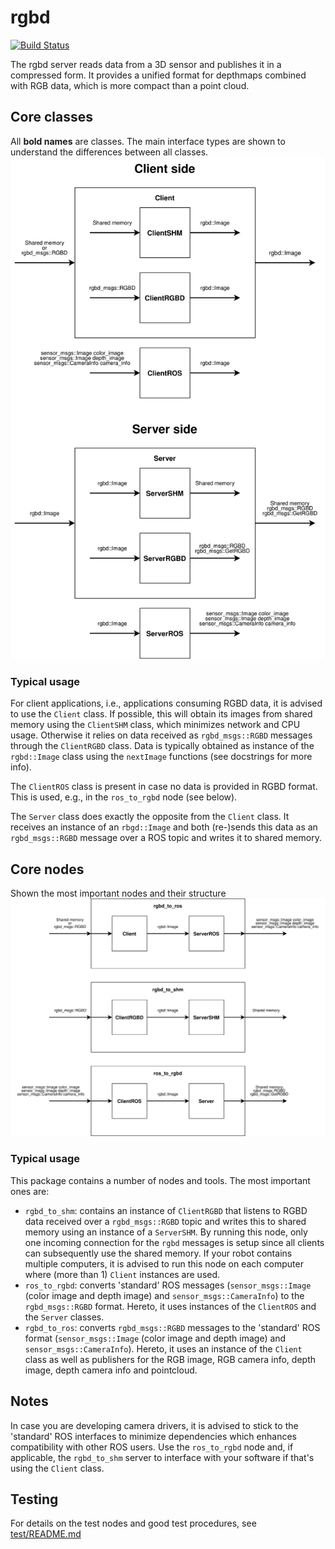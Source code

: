 # rgbd

[![Build Status](https://travis-ci.org/tue-robotics/rgbd.svg?branch=master)](https://travis-ci.org/tue-robotics/rgbd)

The rgbd server reads data from a 3D sensor and publishes it in a compressed form.
It provides a unified format for depthmaps combined with RGB data, which is more compact than a point cloud.

## Core classes

All **bold names** are classes. The main interface types are shown to understand the differences between all classes.
![core classes](doc/rgbd_classes.svg)

### Typical usage

For client applications, i.e., applications consuming RGBD data, it is advised to use the `Client` class. If possible, this will obtain its images from shared memory using the `ClientSHM` class, which minimizes network and CPU usage. Otherwise it relies on data received as `rgbd_msgs::RGBD` messages through the `ClientRGBD` class. Data is typically obtained as instance of the `rgbd::Image` class using the `nextImage` functions (see docstrings for more info).

The `ClientROS` class is present in case no data is provided in RGBD format. This is used, e.g., in the `ros_to_rgbd` node (see below).

The `Server` class does exactly the opposite from the `Client` class. It receives an instance of an `rbgd::Image` and both (re-)sends this data as an `rgbd_msgs::RGBD` message over a ROS topic and writes it to shared memory.

## Core nodes

Shown the most important nodes and their structure
![core nodes](doc/rgbd_nodes.svg)

### Typical usage

This package contains a number of nodes and tools. The most important ones are:

* `rgbd_to_shm`: contains an instance of `ClientRGBD` that listens to RGBD data received over a `rgbd_msgs::RGBD` topic and writes this to shared memory using an instance of a `ServerSHM`. By running this node, only one incoming connection for the `rgbd` messages is setup since all clients can subsequently use the shared memory. If your robot contains multiple computers, it is advised to run this node on each computer where (more than 1) `Client` instances are used.
* `ros_to_rgbd`: converts 'standard' ROS messages (`sensor_msgs::Image` (color image and depth image) and `sensor_msgs::CameraInfo`) to the `rgbd_msgs::RGBD` format. Hereto, it uses instances of the `ClientROS` and the `Server` classes.
* `rgbd_to_ros`: converts `rgbd_msgs::RGBD` messages to the 'standard' ROS format (`sensor_msgs::Image` (color image and depth image) and `sensor_msgs::CameraInfo`). Hereto, it uses an instance of the `Client` class as well as publishers for the RGB image, RGB camera info, depth image, depth camera info and pointcloud.

## Notes

In case you are developing camera drivers, it is advised to stick to the 'standard' ROS interfaces to minimize dependencies which enhances compatibility with other ROS users. Use the `ros_to_rgbd` node and, if applicable, the `rgbd_to_shm` server to interface with your software if that's using the `Client` class.

## Testing

For details on the test nodes and good test procedures, see [test/README.md](test/README.md)
